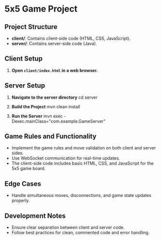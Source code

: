 # 5x5 Game Project

## Project Structure
- **client/**: Contains client-side code (HTML, CSS, JavaScript).
- **server/**: Contains server-side code (Java).

## Client Setup
1. **Open `client/index.html` in a web browser.**

## Server Setup
1. **Navigate to the server directory**
cd server


2. **Build the Project**
mvn clean install


3. **Run the Server**
mvn exec
-Dexec.mainClass="com.example.GameServer"


## Game Rules and Functionality
- Implement the game rules and move validation on both client and server sides.
- Use WebSocket communication for real-time updates.
- The client-side code includes basic HTML, CSS, and JavaScript for the 5x5 game board.

## Edge Cases
- Handle simultaneous moves, disconnections, and game state updates properly.

## Development Notes
- Ensure clear separation between client and server code.
- Follow best practices for clean, commented code and error handling.
